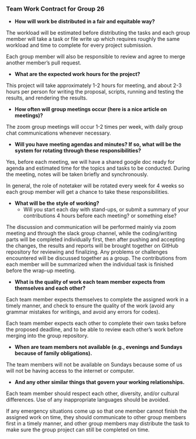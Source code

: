 ### Team Work Contract for Group 26




* **How will work be distributed in a fair and equitable way?**

The workload will be estimated before distributing the tasks and each group member will take a task or file write up which requires roughly the same workload and time to complete for every project submission.

Each group member will also be responsible to review and agree to merge another member’s pull request. 

* **What are the expected work hours for the project?** 

This project will take approximately 1-2 hours for meeting, and about 2-3 hours per person for writing the proposal, scripts, running and testing the results, and rendering the results. 

* **How often will group meetings occur (here is a nice article on meetings)?** 

The zoom group meetings will occur 1-2 times per week, with daily group chat communications whenever necessary.

* **Will you have meeting agendas and minutes? If so, what will be the system for rotating through these responsibilities?**

Yes, before each meeting, we will have a shared google doc ready for agenda and estimated time for the topics and tasks to be conducted. During the meeting, notes will be taken briefly and synchronously. 

In general, the role of notetaker will be rotated every week for 4 weeks so each group member will get a chance to take these responsibilities.

* **What will be the style of working?**
  * Will you start each day with stand-ups, or submit a summary of your contributions 4 hours before each meeting? or something else?

The discussion and communication will be performed mainly via zoom meeting and through the slack group channel, while the coding/writing parts will be completed individually first, then after pushing and accepting the changes, the results and reports will be brought together on GitHub repository for reviewing and finalizing. Any problems or challenges encountered will be discussed together as a group. The contributions from each member will be summarized when the individual task is finished before the wrap-up meeting.

* **What is the quality of work each team member expects from themselves and each other?**

Each team member expects themselves to complete the assigned work in a timely manner, and check to ensure the quality of the work (avoid any grammar mistakes for writings, and avoid any errors for codes). 

Each team member expects each other to complete their own tasks before the proposed deadline, and to be able to review each other’s work before merging into the group repository.

* **When are team members not available (e.g., evenings and Sundays because of family obligations).**

The team members will not be available on Sundays because some of us will not be having access to the internet or computer.

* **And any other similar things that govern your working relationships.** 

Each team member should respect each other, diversity, and/or cultural differences. Use of any inappropriate languages should be avoided. 

If any emergency situations come up so that one member cannot finish the assigned work on time, they should communicate to other group members first in a timely manner, and other group members may distribute the task to make sure the group project can still be completed on time. 

